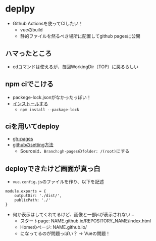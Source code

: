 # deplpy
- Github Actionsを使ってCIしたい！
  - vueのbuild
  - 静的ファイルを然るべき場所に配置してgithub pagesに公開

## ハマったところ
- cdコマンドは使えるが、毎回WorkingDir（TOP）に戻るらしい

## npm ciでこける
- packege-lock.jsonがなかったっぽい！
- [インストールする](https://codehero.jp/node.js/46653833/is-there-a-way-to-force-npm-to-generate-package-lock-json)
  - `npm install --package-lock`

## ciを用いてdeploy
- [gh-pages](https://github.com/peaceiris/actions-gh-pages)
- [githubのsetting方法](https://github.com/peaceiris/actions-gh-pages#%EF%B8%8F-first-deployment-with-github_token)
  - Sourceは、`Branch:gh-pages`の`folder: /(root)`にする

## deployできたけど画面が真っ白
- `vue.config.js`のファイルを作り、以下を記述

```
module.exports = {
    outputDir: './dist/',
    publicPath: './'
}
```

- 何か表示はしてくれてるけど、画像と一部jsが表示されない...
  - スタートpage: NAME.github.io/REPOSITORY_NAME/index.html
  - Homeのページ: NAME.github.io/
  - になってるのが問題っぽい？ → Vueの問題！ 
